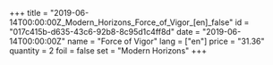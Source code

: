 +++
title = "2019-06-14T00:00:00Z_Modern_Horizons_Force_of_Vigor_[en]_false"
id = "017c415b-d635-43c6-92b8-8c95d1c4ff8d"
date = "2019-06-14T00:00:00Z"
name = "Force of Vigor"
lang = ["en"]
price = "31.36"
quantity = 2
foil = false
set = "Modern Horizons"
+++
